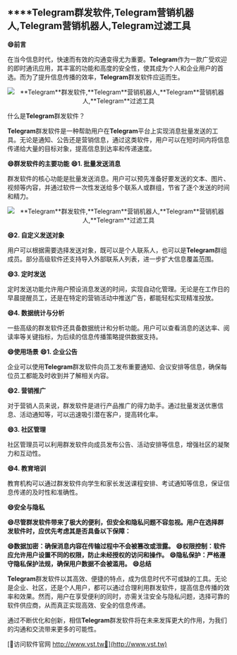 ## ****Telegram**群发软件,**Telegram**营销机器人,**Telegram**营销机器人,**Telegram**过滤工具**
**😄前言**

在当今信息时代，快速而有效的沟通变得尤为重要。**Telegram**作为一款广受欢迎的即时通讯应用，其丰富的功能和高度的安全性，使其成为个人和企业用户的首选。而为了提升信息传播的效率，**Telegram**群发软件应运而生。

 <center><img src="https://vst.tw/MP4/tuiguang/png/6.png" alt="**Telegram**群发软件,**Telegram**营销机器人,**Telegram**营销机器人,**Telegram**过滤工具"></center>

什么是**Telegram**群发软件？

**Telegram**群发软件是一种帮助用户在**Telegram**平台上实现消息批量发送的工具。无论是通知、公告还是营销信息，通过这类软件，用户可以在短时间内将信息传递给大量的目标对象，提高信息到达率和传递速度。

**😄群发软件的主要功能**
**😄1. 批量发送消息**

群发软件的核心功能是批量发送消息。用户可以预先准备好要发送的文本、图片、视频等内容，并通过软件一次性发送给多个联系人或群组，节省了逐个发送的时间和精力。

 <center><img src="https://vst.tw/MP4/tuiguang/png/5.png" alt="**Telegram**群发软件,**Telegram**营销机器人,**Telegram**营销机器人,**Telegram**过滤工具"></center>

**😄2. 自定义发送对象**

用户可以根据需要选择发送对象，既可以是个人联系人，也可以是**Telegram**群组成员。部分高级软件还支持导入外部联系人列表，进一步扩大信息覆盖范围。

**😄3. 定时发送**

定时发送功能允许用户预设消息发送的时间，实现自动化管理。无论是在工作日的早晨提醒员工，还是在特定的营销活动中推送广告，都能轻松实现精准投放。

**😄4. 数据统计与分析**

一些高级的群发软件还具备数据统计和分析功能。用户可以查看消息的送达率、阅读率等关键指标，为后续的信息传播策略提供数据支持。

**😄使用场景**
**😄1. 企业公告**

企业可以使用**Telegram**群发软件向员工发布重要通知、会议安排等信息，确保每位员工都能及时收到并了解相关内容。

**😄2. 营销推广**

对于营销人员来说，群发软件是进行产品推广的得力助手。通过批量发送优惠信息、活动通知等，可以迅速吸引潜在客户，提高转化率。

**😄3. 社区管理**

社区管理员可以利用群发软件向成员发布公告、活动安排等信息，增强社区的凝聚力和互动性。

**😄4. 教育培训**

教育机构可以通过群发软件向学生和家长发送课程安排、考试通知等信息，保证信息传递的及时性和准确性。

**😄安全与隐私**

**😄尽管群发软件带来了极大的便利，但安全和隐私问题不容忽视。用户在选择群发软件时，应优先考虑其是否具备以下保障：**

**😄数据加密：确保消息内容在传输过程中不会被篡改或泄露。**
**😄权限控制：软件应允许用户设置不同的权限，防止未经授权的访问和操作。**
**😄隐私保护：严格遵守隐私保护法规，确保用户数据不会被滥用。**
**😄总结**

**Telegram**群发软件以其高效、便捷的特点，成为信息时代不可或缺的工具。无论是企业、社区，还是个人用户，都可以通过合理利用群发软件，提高信息传播的效率和效果。然而，用户在享受便利的同时，亦需关注安全与隐私问题，选择可靠的软件供应商，从而真正实现高效、安全的信息传递。

通过不断优化和创新，相信**Telegram**群发软件将在未来发挥更大的作用，为我们的沟通和交流带来更多的可能性。


[👻访问软件官网 http://www.vst.tw👻](http://www.vst.tw)
